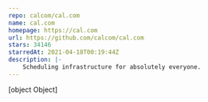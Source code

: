```yaml
---
repo: calcom/cal.com
name: cal.com
homepage: https://cal.com
url: https://github.com/calcom/cal.com
stars: 34146
starredAt: 2021-04-18T00:19:44Z
description: |-
    Scheduling infrastructure for absolutely everyone.
---
```


[object Object]
